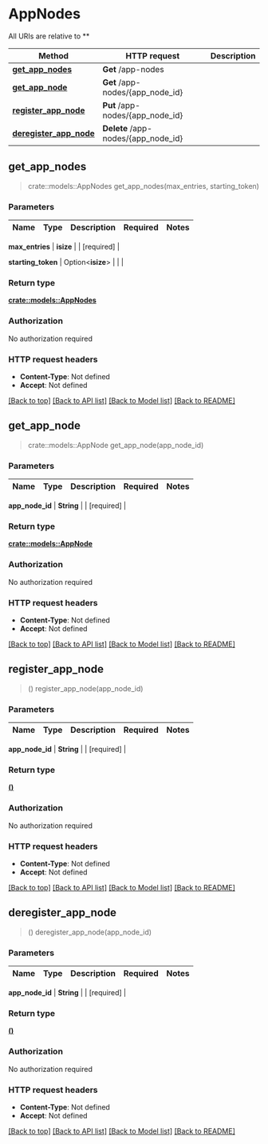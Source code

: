 # AppNodes

All URIs are relative to **

Method | HTTP request | Description
------------- | ------------- | -------------
[**get_app_nodes**](AppNodes.md#get_app_nodes) | **Get** /app-nodes | 
[**get_app_node**](AppNodes.md#get_app_node) | **Get** /app-nodes/{app_node_id} | 
[**register_app_node**](AppNodes.md#register_app_node) | **Put** /app-nodes/{app_node_id} | 
[**deregister_app_node**](AppNodes.md#deregister_app_node) | **Delete** /app-nodes/{app_node_id} | 





## get_app_nodes

> crate::models::AppNodes get_app_nodes(max_entries, starting_token)


### Parameters


Name | Type | Description  | Required | Notes
------------- | ------------- | ------------- | ------------- | -------------

**max_entries** | **isize** |  | [required] |

**starting_token** | Option<**isize**> |  |  |


### Return type

[**crate::models::AppNodes**](.md)

### Authorization

No authorization required

### HTTP request headers

- **Content-Type**: Not defined
- **Accept**: Not defined

[[Back to top]](#) [[Back to API list]](../README.md#documentation-for-api-endpoints) [[Back to Model list]](../README.md#documentation-for-models) [[Back to README]](../README.md)



## get_app_node

> crate::models::AppNode get_app_node(app_node_id)


### Parameters


Name | Type | Description  | Required | Notes
------------- | ------------- | ------------- | ------------- | -------------

**app_node_id** | **String** |  | [required] |


### Return type

[**crate::models::AppNode**](.md)

### Authorization

No authorization required

### HTTP request headers

- **Content-Type**: Not defined
- **Accept**: Not defined

[[Back to top]](#) [[Back to API list]](../README.md#documentation-for-api-endpoints) [[Back to Model list]](../README.md#documentation-for-models) [[Back to README]](../README.md)



## register_app_node

> () register_app_node(app_node_id)


### Parameters


Name | Type | Description  | Required | Notes
------------- | ------------- | ------------- | ------------- | -------------

**app_node_id** | **String** |  | [required] |


### Return type

[**()**](.md)

### Authorization

No authorization required

### HTTP request headers

- **Content-Type**: Not defined
- **Accept**: Not defined

[[Back to top]](#) [[Back to API list]](../README.md#documentation-for-api-endpoints) [[Back to Model list]](../README.md#documentation-for-models) [[Back to README]](../README.md)



## deregister_app_node

> () deregister_app_node(app_node_id)


### Parameters


Name | Type | Description  | Required | Notes
------------- | ------------- | ------------- | ------------- | -------------

**app_node_id** | **String** |  | [required] |


### Return type

[**()**](.md)

### Authorization

No authorization required

### HTTP request headers

- **Content-Type**: Not defined
- **Accept**: Not defined

[[Back to top]](#) [[Back to API list]](../README.md#documentation-for-api-endpoints) [[Back to Model list]](../README.md#documentation-for-models) [[Back to README]](../README.md)



